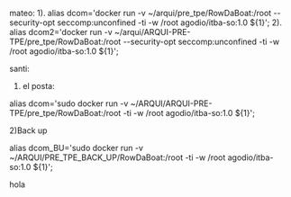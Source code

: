 mateo:
1).
alias dcom='docker run -v ~/arqui/pre_tpe/RowDaBoat:/root --security-opt seccomp:unconfined -ti -w /root agodio/itba-so:1.0 ${1}';
2).
alias dcom2='docker run -v  ~/arqui/ARQUI-PRE-TPE/pre_tpe/RowDaBoat:/root --security-opt seccomp:unconfined -ti -w /root agodio/itba-so:1.0 ${1}';

santi:
1) el posta:

alias dcom='sudo docker run -v ~/ARQUI/ARQUI-PRE-TPE/pre_tpe/RowDaBoat:/root -ti -w /root agodio/itba-so:1.0 ${1}';

2)Back up

alias dcom_BU='sudo docker run -v ~/ARQUI/PRE_TPE_BACK_UP/RowDaBoat:/root -ti -w /root agodio/itba-so:1.0 ${1}';

hola
